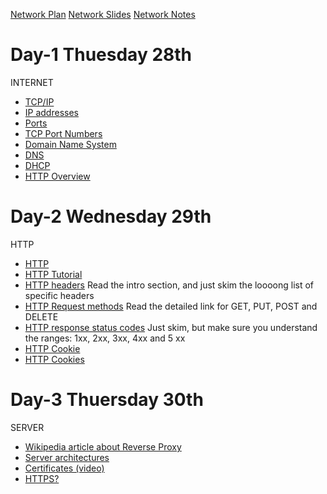 [Network Plan]()
[Network Slides]()
[Network Notes]()

# Day-1 Thuesday 28th
INTERNET
- [TCP/IP](https://en.wikipedia.org/wiki/Internet_protocol_suite)
- [IP addresses](https://en.wikipedia.org/wiki/IP_address)
- [Ports](https://www.lifewire.com/port-numbers-on-computer-networks-817939)
- [TCP Port Numbers](https://www.webopedia.com/quick_ref/portnumbers.asp)
- [Domain Name System](https://en.wikipedia.org/wiki/Domain_Name_System)
- [DNS](https://computer.howstuffworks.com/dns.htm)
- [DHCP](https://kb.iu.edu/d/adov)
- [HTTP Overview](https://developer.mozilla.org/en-US/docs/Web/HTTP/Overview)

# Day-2 Wednesday 29th
HTTP
- [HTTP](https://en.wikipedia.org/wiki/Hypertext_Transfer_Protocol)
- [HTTP Tutorial](http://www.tutorialspoint.com/http/http_tutorial.pdf)
- [HTTP headers](https://developer.mozilla.org/en-US/docs/Web/HTTP/Headers) Read the intro section, and just skim the loooong list of specific headers
- [HTTP Request methods](https://developer.mozilla.org/en-US/docs/Web/HTTP/Methods) Read the detailed link for GET, PUT, POST and DELETE
- [HTTP response status codes](https://developer.mozilla.org/en-US/docs/Web/HTTP/Status) Just skim, but make sure you understand the ranges: 1xx, 2xx, 3xx, 4xx and 5 xx
- [HTTP Cookie](https://en.wikipedia.org/wiki/HTTP_cookie)
- [HTTP Cookies](https://developer.mozilla.org/en-US/docs/Web/HTTP/Cookies)

# Day-3 Thuersday 30th
SERVER
- [Wikipedia article about Reverse Proxy](https://en.wikipedia.org/wiki/Reverse_proxy)
- [Server architectures](https://www.digitalocean.com/community/tutorials/5-common-server-setups-for-your-web-application)
- [Certificates (video)](https://www.youtube.com/watch?v=LRMBZhdFjDI&t=25s)
- [HTTPS?](https://robertheaton.com/2014/03/27/how-does-https-actually-work/)